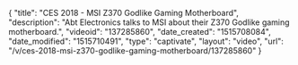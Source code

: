 {
    "title": "CES 2018 - MSI Z370 Godlike Gaming Motherboard",
    "description": "Abt Electronics talks to MSI about their Z370 Godlike gaming motherboard.",
    "videoid": "137285860",
    "date_created": "1515708084",
    "date_modified": "1515710491",
    "type": "captivate",
    "layout": "video",
    "url": "\/v\/ces-2018-msi-z370-godlike-gaming-motherboard\/137285860"
}